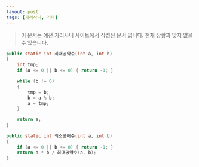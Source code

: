 ```yaml
---
layout: post
tags: [가리사니, 기타]
---
```


> 이 문서는 예전 가리사니 사이트에서 작성된 문서 입니다.
현재 상황과 맞지 않을 수 있습니다.


``` java
public static int 최대공약수(int a, int b)
{
	int tmp;
	if (a <= 0 || b <= 0) { return -1; }

	while (b != 0)
	{
		tmp = b;
		b = a % b;
		a = tmp;
	}

	return a;
}
```
``` java
public static int 최소공배수(int a, int b)
{
	if (a <= 0 || b <= 0) { return -1; }
	return a * b / 최대공약수(a, b);
}
```